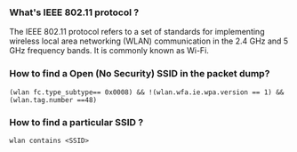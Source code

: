 
### What's IEEE 802.11 protocol ?

The IEEE 802.11 protocol refers to a set of standards for implementing wireless local area networking (WLAN) communication in the 2.4 GHz and 5 GHz frequency bands. It is commonly known as Wi-Fi. 

### How to find a Open (No Security) SSID in the packet dump?

```
(wlan fc.type_subtype== 0x0008) && !(wlan.wfa.ie.wpa.version == 1) && (wlan.tag.number ==48)
```

### How to find a particular SSID ?

```
wlan contains <SSID>
```

